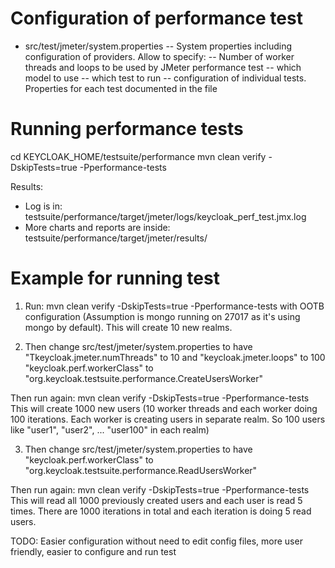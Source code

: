 Configuration of performance test
=================================

- src/test/jmeter/system.properties -- System properties including configuration of providers. Allow to specify:
-- Number of worker threads and loops to be used by JMeter performance test
-- which model to use
-- which test to run
-- configuration of individual tests. Properties for each test documented in the file

Running performance tests
=========================
cd KEYCLOAK_HOME/testsuite/performance
mvn clean verify -DskipTests=true -Pperformance-tests

Results:
- Log is in: testsuite/performance/target/jmeter/logs/keycloak_perf_test.jmx.log
- More charts and reports are inside: testsuite/performance/target/jmeter/results/


Example for running test
========================
1) Run:
mvn clean verify -DskipTests=true -Pperformance-tests
with OOTB configuration (Assumption is mongo running on 27017 as it's using mongo by default). This will create 10 new realms.

2) Then change src/test/jmeter/system.properties to have
 "Tkeycloak.jmeter.numThreads" to 10 and
 "keycloak.jmeter.loops" to 100
 "keycloak.perf.workerClass" to "org.keycloak.testsuite.performance.CreateUsersWorker"

Then run again:
mvn clean verify -DskipTests=true -Pperformance-tests
This will create 1000 new users (10 worker threads and each worker doing 100 iterations. Each worker is creating users in separate realm. So 100 users like "user1", "user2", ... "user100" in each realm)

3) Then change src/test/jmeter/system.properties to have
 "keycloak.perf.workerClass" to "org.keycloak.testsuite.performance.ReadUsersWorker"

Then run again:
mvn clean verify -DskipTests=true -Pperformance-tests
 This will read all 1000 previously created users and each user is read 5 times. There are 1000 iterations in total and each iteration is doing 5 read users.


TODO: Easier configuration without need to edit config files, more user friendly, easier to configure and run test

